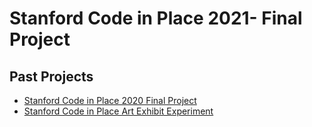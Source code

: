 # Stanford Code in Place 2021- Final Project

## Past Projects

* [Stanford Code in Place 2020 Final Project](https://github.com/KatherineMichel/stanford-code-in-place-final-project)
* [Stanford Code in Place Art Exhibit Experiment](https://github.com/KatherineMichel/stanford-code-in-place-art-exhibit-experiment)
